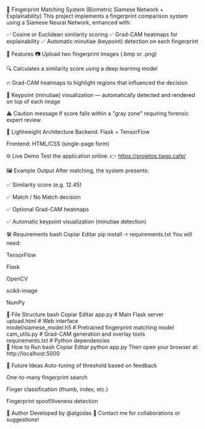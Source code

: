 🧬 Fingerprint Matching System (Biometric Siamese Network + Explainability)
This project implements a fingerprint comparison system using a Siamese Neural Network, enhanced with:

✅ Cosine or Euclidean similarity scoring
✅ Grad-CAM heatmaps for explainability
✅ Automatic minutiae (keypoint) detection on each fingerprint

🚀 Features
📷 Upload two fingerprint images (.bmp or .png)

🔍 Calculates a similarity score using a deep learning model

🔥 Grad-CAM heatmaps to highlight regions that influenced the decision

🧬 Keypoint (minutiae) visualization — automatically detected and rendered on top of each image

⚠️ Caution message if score falls within a "gray zone" requiring forensic expert review

🧪 Lightweight Architecture
Backend: Flask + TensorFlow

Frontend: HTML/CSS (single-page form)

🌐 Live Demo
Test the application online:
👉 https://projetos.tiago.cafe/

🖼️ Example Output
After matching, the system presents:

✅ Similarity score (e.g. 12.45)

✅ Match / No Match decision

✅ Optional Grad-CAM heatmaps

✅ Automatic keypoint visualization (minutiae detection)

🛠 Requirements
bash
Copiar
Editar
pip install -r requirements.txt
You will need:

TensorFlow

Flask

OpenCV

scikit-image

NumPy

📁 File Structure
bash
Copiar
Editar
app.py                  # Main Flask server  
upload.html             # Web interface  
model/siamese_model.h5  # Pretrained fingerprint matching model  
cam_utils.py            # Grad-CAM generation and overlay tools  
requirements.txt        # Python dependencies  
📡 How to Run
bash
Copiar
Editar
python app.py
Then open your browser at: http://localhost:5000

🧪 Future Ideas
Auto-tuning of threshold based on feedback

One-to-many fingerprint search

Finger classification (thumb, index, etc.)

Fingerprint spoof/liveness detection

👤 Author
Developed by @algodas
💬 Contact me for collaborations or suggestions!


